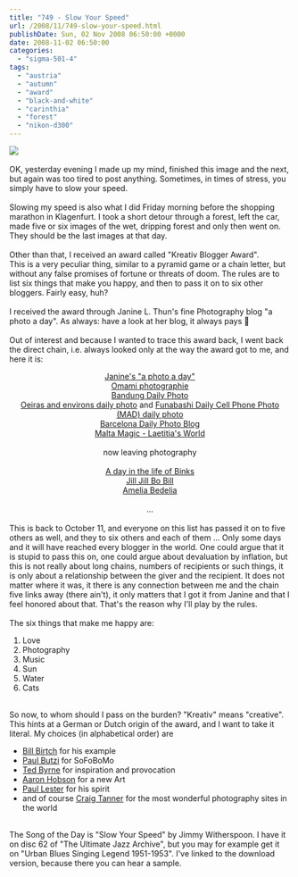 ```yaml
---
title: "749 - Slow Your Speed"
url: /2008/11/749-slow-your-speed.html
publishDate: Sun, 02 Nov 2008 06:50:00 +0000
date: 2008-11-02 06:50:00
categories: 
  - "sigma-501-4"
tags: 
  - "austria"
  - "autumn"
  - "award"
  - "black-and-white"
  - "carinthia"
  - "forest"
  - "nikon-d300"
---
```

<a href="https://d25zfm9zpd7gm5.cloudfront.net/1200x1200/2008/20081031_122012_ps.jpg" target="_blank"><img src="https://d25zfm9zpd7gm5.cloudfront.net/0600x0600/2008/20081031_122012_ps.jpg"/></a><br/><br/>OK, yesterday evening I made up my mind, finished this image and the next, but again was too tired to post anything. Sometimes, in times of stress, you simply have to slow your speed.<br/><br/>Slowing my speed is also what I did Friday morning before the shopping marathon in Klagenfurt. I took a short detour through a forest, left the car, made five or six images of the wet, dripping forest and only then went on. They should be the last images at that day.<br/><br/>Other than that, I received an award called "Kreativ Blogger Award".<br/>This is a very peculiar thing, similar to a pyramid game or a chain letter, but without any false promises of fortune or threats of doom. The rules are to list six things that make you happy, and then to pass it on to six other bloggers. Fairly easy, huh?<br/><br/>I received the award through Janine L. Thun's fine Photography blog "a photo a day". As always: have a look at her blog, it always pays 🙂<br/><br/>Out of interest and because I wanted to trace this award back, I went back the direct chain, i.e. always looked only at the way the award got to me, and here it is:<br/><div align="center"><a href="http://1-photo-a-day.blogspot.com/2008/10/128-kreativ-award.html" target="_blank">Janine's "a photo a day"</a><br/><a href="http://omami.wordpress.com/2008/10/30/kreativ-award/" target="_blank">Omami photographie</a><br/><a href="http://bandungdailyphoto.com/2008/10/colors-of-street-2.html" target="_blank">Bandung Daily Photo</a><br/><a href="http://oeirasdailyphoto.blogspot.com/2008/10/kreativ-blogger-award.html" target="_blank">Oeiras and environs daily photo</a> and <a href="http://chibadailyphoto.blogspot.com/2008/10/haiku-poetry-sun-set.html">Funabashi Daily Cell Phone Photo</a><br/><a href="http://madridailyphoto.blogspot.com/2008/10/kreativ-blogger-award.html" target="_blank">(MAD) daily photo</a><br/><a href="http://niamhphotography.blogspot.com/2008/10/day-at-park.html" target="_blank">Barcelona Daily Photo Blog</a><br/><a href="http://marie6-myworld.blogspot.com/2008/10/another-much-appreciated-award.html" target="_blank">Malta Magic - Laetitia's World</a><br/><br/>now leaving photography<br/><br/><a href="http://binksday.blogspot.com/2008/10/bling-for-da-binks.html" target="_blank">A day in the life of Binks</a><br/><a href="http://jilljillbobill.blogspot.com/2008/10/whats-inyour-wallet.html" target="_blank">Jill Jill Bo Bill</a><br/><a href="http://amylowrey.blogspot.com/2008/10/here-i-am.html" target="_blank">Amelia Bedelia</a><br/><br/>...<br/></div><br/>This is back to October 11, and everyone on this list has passed it on to five others as well, and they to six others and each of them ... Only some days and it will have reached every blogger in the world. One could argue that it is stupid to pass this on, one could argue about devaluation by inflation, but this is not really about long chains, numbers of recipients or such things, it is only about a relationship between the giver and the recipient. It does not matter where it was, it there is any connection between me and the chain five links away (there ain't), it only matters that I got it from Janine and that I feel honored about that. That's the reason why I'll play by the rules.<br/><br/>The six things that make me happy are:<br/><ol><li>Love</li><li>Photography</li><li>Music</li><li>Sun</li><li>Water</li><li>Cats</li></ol><br/>So now, to whom should I pass on the burden? "Kreativ" means "creative". This hints at a German or Dutch origin of the award, and I want to take it literal. My choices (in alphabetical order) are<br/><ul><li><a href="http://blabirch.blogspot.com/" target="_blank">Bill Birtch</a> for his example</li><li><a href="http://photomusings.wordpress.com/" target="_blank">Paul Butzi</a> for SoFoBoMo</li><li><a href="http://imagefiction.blogspot.com/" target="_blank">Ted Byrne</a> for inspiration and provocation</li><li><a href="http://ishotmyselftheydidtoo.blogspot.com/" target="_blank">Aaron Hobson</a> for a new Art</li><li><a href="http://www.paullesterphoto.com/wordpress/" target="_blank">Paul Lester</a> for his spirit</li><li>and of course <a href="http://www.craigtannercreative.com/lightdiary/" target="_blank">Craig Tanner</a> for the most wonderful photography sites in the world</li></ul><br/> The Song of the Day is "Slow Your Speed" by Jimmy Witherspoon. I have it on disc 62 of "The Ultimate Jazz Archive", but you may for example get it on "Urban Blues Singing Legend 1951-1953".  I've linked to the download version, because there you can hear a sample.
